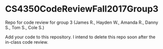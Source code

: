 # CS4350CodeReviewFall2017Group3
Repo for code review for group 3 (James R., Hayden W., Amanda R., Danny S., Tom S., Cole S.)

Add your code to this repository. I intend to delete this repo soon after the in-class code review.
